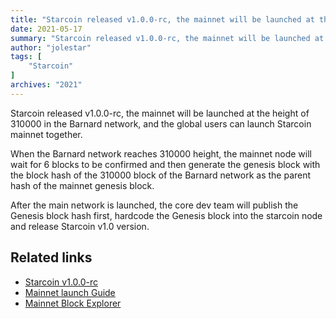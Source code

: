 ```yaml
---
title: "Starcoin released v1.0.0-rc, the mainnet will be launched at the height of 310000 in the Barnard network"
date: 2021-05-17
summary: "Starcoin released v1.0.0-rc, the mainnet will be launched at the height of 310000 in the Barnard network, and the global users can launch Starcoin mainnet together."
author: "jolestar"
tags: [
    "Starcoin"
]
archives: "2021"
---
```


Starcoin released v1.0.0-rc, the mainnet will be launched at the height of 310000 in the Barnard network, and the global users can launch Starcoin mainnet together.

When the Barnard network reaches 310000 height, the mainnet node will wait for 6 blocks to be confirmed and then generate the genesis block with the block hash of the 310000 block of the Barnard network as the parent hash of the mainnet genesis block.

After the main network is launched, the core dev team will publish the Genesis block hash first, hardcode the Genesis block into the starcoin node and release Starcoin v1.0 version.

## Related links

* [Starcoin v1.0.0-rc](https://github.com/starcoinorg/starcoin/releases/tag/v1.0.0-rc)
* [Mainnet launch Guide](https://github.com/starcoinorg/starcoin/discussions/2506)
* [Mainnet Block Explorer](https://stcscan.io/main)
